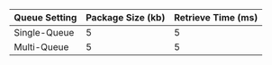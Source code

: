 |Queue Setting | Package Size (kb)| Retrieve Time (ms) |
|-|-|-|
|Single-Queue| 5| 5|
|Multi-Queue| 5| 5|
